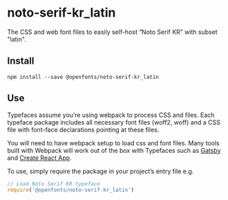 
# noto-serif-kr_latin

The CSS and web font files to easily self-host “Noto Serif KR” with subset "latin".

## Install

`npm install --save @openfonts/noto-serif-kr_latin`

## Use

Typefaces assume you’re using webpack to process CSS and files. Each typeface
package includes all necessary font files (woff2, woff) and a CSS file with
font-face declarations pointing at these files.

You will need to have webpack setup to load css and font files. Many tools built
with Webpack will work out of the box with Typefaces such as [Gatsby](https://github.com/gatsbyjs/gatsby)
and [Create React App](https://github.com/facebookincubator/create-react-app).

To use, simply require the package in your project’s entry file e.g.

```javascript
// Load Noto Serif KR typeface
require('@openfonts/noto-serif-kr_latin')
```
